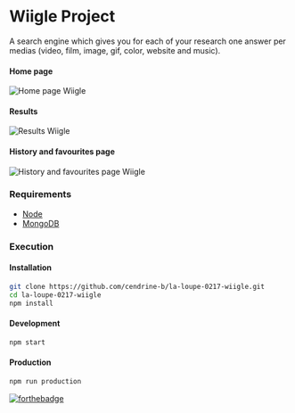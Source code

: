 # Wiigle Project

A search engine which gives you for each of your research one answer per medias (video, film, image, gif, color, website and music).

#### Home page
![](https://image.noelshack.com/fichiers/2017/19/1494255021-01-homepage.jpg "Home page Wiigle")

#### Results
![](https://image.noelshack.com/fichiers/2017/19/1494255027-02-results.jpg "Results Wiigle")

#### History and favourites page
![](https://image.noelshack.com/fichiers/2017/19/1494255034-03-history-favourites.jpg "History and favourites page Wiigle")

### Requirements

-   [Node](https://doc.ubuntu-fr.org/nodejs#depuis_un_ppa)
-   [MongoDB](https://doc.ubuntu-fr.org/mongodb#installation)

### Execution

#### Installation

```bash
git clone https://github.com/cendrine-b/la-loupe-0217-wiigle.git
cd la-loupe-0217-wiigle
npm install
```

#### Development

```bash
npm start
```

#### Production

```bash
npm run production
```

[![forthebadge](http://forthebadge.com/images/badges/built-with-love.svg)](http://forthebadge.com)
